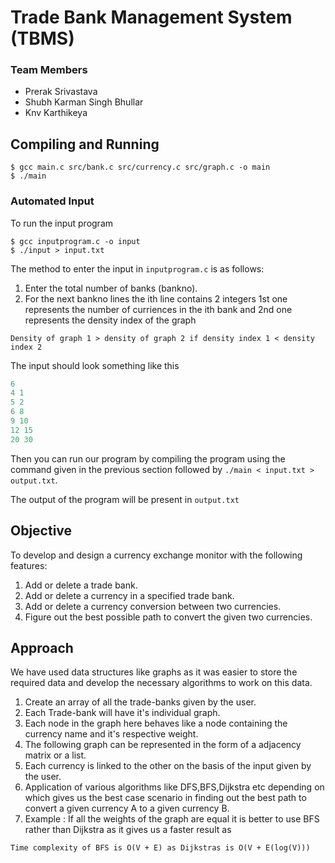 # Trade Bank Management System (TBMS)

### Team Members

- Prerak Srivastava
- Shubh Karman Singh Bhullar
- Knv Karthikeya

## Compiling and Running

```
$ gcc main.c src/bank.c src/currency.c src/graph.c -o main
$ ./main
```

### Automated Input

To run the input program

```
$ gcc inputprogram.c -o input
$ ./input > input.txt
```

The method to enter the input in `inputprogram.c` is as follows:

1. Enter the total number of banks (bankno).
2. For the next bankno lines the ith line contains 2 integers 1st one represents the number of curriences in the ith bank and 2nd one represents the density index of the graph

```
Density of graph 1 > density of graph 2 if density index 1 < density index 2 
```

The input should look something like this

```cpp
6 
4 1
5 2 
6 8 
9 10
12 15
20 30
```

Then you can run our program by compiling the program using the command given in the previous section followed by `./main < input.txt > output.txt`.

The output of the program will be present in `output.txt`

## Objective

To develop and design a currency exchange monitor with the following features:

1. Add or delete a trade bank.
2. Add or delete a currency in a specified trade bank.
3. Add or delete a currency conversion between two currencies.
4. Figure out the best possible path to convert the given two currencies.

## Approach

We have used data structures like graphs as it was easier to store the required data and develop the necessary algorithms to work on this data.

1. Create an array of all the trade-banks given by the user.
2. Each Trade-bank will have it's individual graph.
3. Each node in the graph here behaves like a node containing the currency name and it's respective weight.
4. The following graph can be represented in the form of a adjacency matrix or a list.
5. Each currency is linked to the other on the basis of the input given by the user.
6. Application of various algorithms like DFS,BFS,Dijkstra etc depending on which gives us the best case scenario in finding out the best path to convert a given currency A to a given currency B.
7. Example : If all the weights of the graph are equal it is better to use BFS rather than Dijkstra as it gives us a faster result as

```
Time complexity of BFS is O(V + E) as Dijkstras is O(V + E(log(V))) 
```
